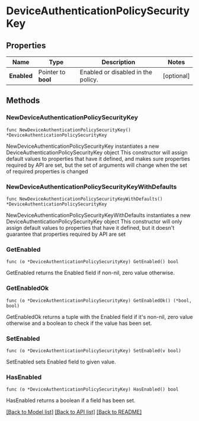 # DeviceAuthenticationPolicySecurityKey

## Properties

Name | Type | Description | Notes
------------ | ------------- | ------------- | -------------
**Enabled** | Pointer to **bool** | Enabled or disabled in the policy. | [optional] 

## Methods

### NewDeviceAuthenticationPolicySecurityKey

`func NewDeviceAuthenticationPolicySecurityKey() *DeviceAuthenticationPolicySecurityKey`

NewDeviceAuthenticationPolicySecurityKey instantiates a new DeviceAuthenticationPolicySecurityKey object
This constructor will assign default values to properties that have it defined,
and makes sure properties required by API are set, but the set of arguments
will change when the set of required properties is changed

### NewDeviceAuthenticationPolicySecurityKeyWithDefaults

`func NewDeviceAuthenticationPolicySecurityKeyWithDefaults() *DeviceAuthenticationPolicySecurityKey`

NewDeviceAuthenticationPolicySecurityKeyWithDefaults instantiates a new DeviceAuthenticationPolicySecurityKey object
This constructor will only assign default values to properties that have it defined,
but it doesn't guarantee that properties required by API are set

### GetEnabled

`func (o *DeviceAuthenticationPolicySecurityKey) GetEnabled() bool`

GetEnabled returns the Enabled field if non-nil, zero value otherwise.

### GetEnabledOk

`func (o *DeviceAuthenticationPolicySecurityKey) GetEnabledOk() (*bool, bool)`

GetEnabledOk returns a tuple with the Enabled field if it's non-nil, zero value otherwise
and a boolean to check if the value has been set.

### SetEnabled

`func (o *DeviceAuthenticationPolicySecurityKey) SetEnabled(v bool)`

SetEnabled sets Enabled field to given value.

### HasEnabled

`func (o *DeviceAuthenticationPolicySecurityKey) HasEnabled() bool`

HasEnabled returns a boolean if a field has been set.


[[Back to Model list]](../README.md#documentation-for-models) [[Back to API list]](../README.md#documentation-for-api-endpoints) [[Back to README]](../README.md)



